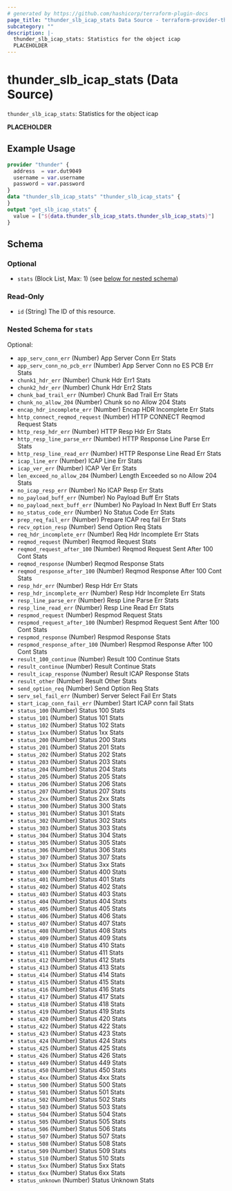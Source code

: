 ```yaml
---
# generated by https://github.com/hashicorp/terraform-plugin-docs
page_title: "thunder_slb_icap_stats Data Source - terraform-provider-thunder"
subcategory: ""
description: |-
  thunder_slb_icap_stats: Statistics for the object icap
  PLACEHOLDER
---
```


# thunder_slb_icap_stats (Data Source)

`thunder_slb_icap_stats`: Statistics for the object icap

__PLACEHOLDER__

## Example Usage

```terraform
provider "thunder" {
  address  = var.dut9049
  username = var.username
  password = var.password
}
data "thunder_slb_icap_stats" "thunder_slb_icap_stats" {
}
output "get_slb_icap_stats" {
  value = ["${data.thunder_slb_icap_stats.thunder_slb_icap_stats}"]
}
```

<!-- schema generated by tfplugindocs -->
## Schema

### Optional

- `stats` (Block List, Max: 1) (see [below for nested schema](#nestedblock--stats))

### Read-Only

- `id` (String) The ID of this resource.

<a id="nestedblock--stats"></a>
### Nested Schema for `stats`

Optional:

- `app_serv_conn_err` (Number) App Server Conn Err Stats
- `app_serv_conn_no_pcb_err` (Number) App Server Conn no ES PCB Err Stats
- `chunk1_hdr_err` (Number) Chunk Hdr Err1 Stats
- `chunk2_hdr_err` (Number) Chunk Hdr Err2 Stats
- `chunk_bad_trail_err` (Number) Chunk Bad Trail Err Stats
- `chunk_no_allow_204` (Number) Chunk so no Allow 204 Stats
- `encap_hdr_incomplete_err` (Number) Encap HDR Incomplete Err Stats
- `http_connect_reqmod_request` (Number) HTTP CONNECT Reqmod Request Stats
- `http_resp_hdr_err` (Number) HTTP Resp Hdr Err Stats
- `http_resp_line_parse_err` (Number) HTTP Response Line Parse Err Stats
- `http_resp_line_read_err` (Number) HTTP Response Line Read Err Stats
- `icap_line_err` (Number) ICAP Line Err Stats
- `icap_ver_err` (Number) ICAP Ver Err Stats
- `len_exceed_no_allow_204` (Number) Length Exceeded so no Allow 204 Stats
- `no_icap_resp_err` (Number) No ICAP Resp Err Stats
- `no_payload_buff_err` (Number) No Payload Buff Err Stats
- `no_payload_next_buff_err` (Number) No Payload In Next Buff Err Stats
- `no_status_code_err` (Number) No Status Code Err Stats
- `prep_req_fail_err` (Number) Prepare ICAP req fail Err Stats
- `recv_option_resp` (Number) Send Option Req Stats
- `req_hdr_incomplete_err` (Number) Req Hdr Incomplete Err Stats
- `reqmod_request` (Number) Reqmod Request Stats
- `reqmod_request_after_100` (Number) Reqmod Request Sent After 100 Cont Stats
- `reqmod_response` (Number) Reqmod Response Stats
- `reqmod_response_after_100` (Number) Reqmod Response After 100 Cont Stats
- `resp_hdr_err` (Number) Resp Hdr Err Stats
- `resp_hdr_incomplete_err` (Number) Resp Hdr Incomplete Err Stats
- `resp_line_parse_err` (Number) Resp Line Parse Err Stats
- `resp_line_read_err` (Number) Resp Line Read Err Stats
- `respmod_request` (Number) Respmod Request Stats
- `respmod_request_after_100` (Number) Respmod Request Sent After 100 Cont Stats
- `respmod_response` (Number) Respmod Response Stats
- `respmod_response_after_100` (Number) Respmod Response After 100 Cont Stats
- `result_100_continue` (Number) Result 100 Continue Stats
- `result_continue` (Number) Result Continue Stats
- `result_icap_response` (Number) Result ICAP Response Stats
- `result_other` (Number) Result Other Stats
- `send_option_req` (Number) Send Option Req Stats
- `serv_sel_fail_err` (Number) Server Select Fail Err Stats
- `start_icap_conn_fail_err` (Number) Start ICAP conn fail Stats
- `status_100` (Number) Status 100 Stats
- `status_101` (Number) Status 101 Stats
- `status_102` (Number) Status 102 Stats
- `status_1xx` (Number) Status 1xx Stats
- `status_200` (Number) Status 200 Stats
- `status_201` (Number) Status 201 Stats
- `status_202` (Number) Status 202 Stats
- `status_203` (Number) Status 203 Stats
- `status_204` (Number) Status 204 Stats
- `status_205` (Number) Status 205 Stats
- `status_206` (Number) Status 206 Stats
- `status_207` (Number) Status 207 Stats
- `status_2xx` (Number) Status 2xx Stats
- `status_300` (Number) Status 300 Stats
- `status_301` (Number) Status 301 Stats
- `status_302` (Number) Status 302 Stats
- `status_303` (Number) Status 303 Stats
- `status_304` (Number) Status 304 Stats
- `status_305` (Number) Status 305 Stats
- `status_306` (Number) Status 306 Stats
- `status_307` (Number) Status 307 Stats
- `status_3xx` (Number) Status 3xx Stats
- `status_400` (Number) Status 400 Stats
- `status_401` (Number) Status 401 Stats
- `status_402` (Number) Status 402 Stats
- `status_403` (Number) Status 403 Stats
- `status_404` (Number) Status 404 Stats
- `status_405` (Number) Status 405 Stats
- `status_406` (Number) Status 406 Stats
- `status_407` (Number) Status 407 Stats
- `status_408` (Number) Status 408 Stats
- `status_409` (Number) Status 409 Stats
- `status_410` (Number) Status 410 Stats
- `status_411` (Number) Status 411 Stats
- `status_412` (Number) Status 412 Stats
- `status_413` (Number) Status 413 Stats
- `status_414` (Number) Status 414 Stats
- `status_415` (Number) Status 415 Stats
- `status_416` (Number) Status 416 Stats
- `status_417` (Number) Status 417 Stats
- `status_418` (Number) Status 418 Stats
- `status_419` (Number) Status 419 Stats
- `status_420` (Number) Status 420 Stats
- `status_422` (Number) Status 422 Stats
- `status_423` (Number) Status 423 Stats
- `status_424` (Number) Status 424 Stats
- `status_425` (Number) Status 425 Stats
- `status_426` (Number) Status 426 Stats
- `status_449` (Number) Status 449 Stats
- `status_450` (Number) Status 450 Stats
- `status_4xx` (Number) Status 4xx Stats
- `status_500` (Number) Status 500 Stats
- `status_501` (Number) Status 501 Stats
- `status_502` (Number) Status 502 Stats
- `status_503` (Number) Status 503 Stats
- `status_504` (Number) Status 504 Stats
- `status_505` (Number) Status 505 Stats
- `status_506` (Number) Status 506 Stats
- `status_507` (Number) Status 507 Stats
- `status_508` (Number) Status 508 Stats
- `status_509` (Number) Status 509 Stats
- `status_510` (Number) Status 510 Stats
- `status_5xx` (Number) Status 5xx Stats
- `status_6xx` (Number) Status 6xx Stats
- `status_unknown` (Number) Status Unknown Stats


